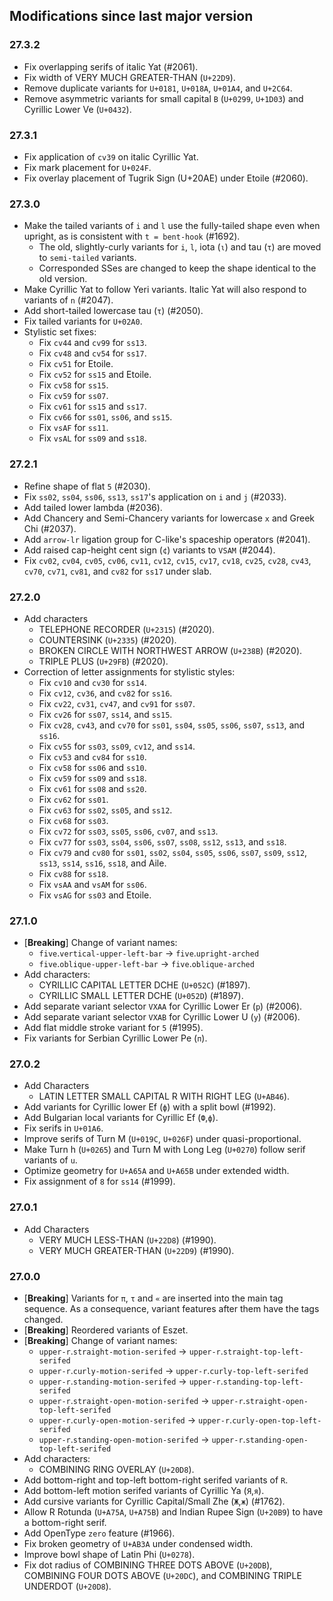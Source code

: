 ## Modifications since last major version

### 27.3.2

* Fix overlapping serifs of italic Yat (#2061).
* Fix width of VERY MUCH GREATER-THAN (`U+22D9`).
* Remove duplicate variants for `U+0181`, `U+018A`, `U+01A4`, and `U+2C64`.
* Remove asymmetric variants for small capital `B` (`U+0299`, `U+1D03`) and Cyrillic Lower Ve (`U+0432`).


### 27.3.1

* Fix application of `cv39` on italic Cyrillic Yat.
* Fix mark placement for `U+024F`.
* Fix overlay placement of Tugrik Sign (U+20AE) under Etoile (#2060).


### 27.3.0

* Make the tailed variants of `i` and `l` use the fully-tailed shape even when upright, as is consistent with `t = bent-hook` (#1692).
  - The old, slightly-curly variants for `i`, `l`, iota (`ι`) and tau (`τ`) are moved to `semi-tailed` variants.
  - Corresponded SSes are changed to keep the shape identical to the old version.
* Make Cyrillic Yat to follow Yeri variants. Italic Yat will also respond to variants of `n` (#2047).
* Add short-tailed lowercase tau (`τ`) (#2050).
* Fix tailed variants for `U+02A0`.
* Stylistic set fixes:
  * Fix `cv44` and `cv99` for `ss13`.
  * Fix `cv48` and `cv54` for `ss17`.
  * Fix `cv51` for Etoile.
  * Fix `cv52` for `ss15` and Etoile.
  * Fix `cv58` for `ss15`.
  * Fix `cv59` for `ss07`.
  * Fix `cv61` for `ss15` and `ss17`.
  * Fix `cv66` for `ss01`, `ss06`, and `ss15`.
  * Fix `vsAF` for `ss11`.
  * Fix `vsAL` for `ss09` and `ss18`.


### 27.2.1

* Refine shape of flat `5` (#2030).
* Fix `ss02`, `ss04`, `ss06`, `ss13`, `ss17`'s application on `i` and `j` (#2033).
* Add tailed lower lambda (#2036).
* Add Chancery and Semi-Chancery variants for lowercase `x` and Greek Chi (#2037).
* Add `arrow-lr` ligation group for C-like's spaceship operators (#2041).
* Add raised cap-height cent sign (`¢`) variants to `VSAM` (#2044).
* Fix `cv02`, `cv04`, `cv05`, `cv06`, `cv11`, `cv12`, `cv15`, `cv17`, `cv18`, `cv25`, `cv28`, `cv43`, `cv70`, `cv71`, `cv81`, and `cv82` for `ss17` under slab.


### 27.2.0

* Add characters
  - TELEPHONE RECORDER (`U+2315`) (#2020).
  - COUNTERSINK (`U+2335`) (#2020).
  - BROKEN CIRCLE WITH NORTHWEST ARROW (`U+238B`) (#2020).
  - TRIPLE PLUS (`U+29FB`) (#2020).
* Correction of letter assignments for stylistic styles:
  - Fix `cv10` and `cv30` for `ss14`.
  - Fix `cv12`, `cv36`, and `cv82` for `ss16`.
  - Fix `cv22`, `cv31`, `cv47`, and `cv91` for `ss07`.
  - Fix `cv26` for `ss07`, `ss14`, and `ss15`.
  - Fix `cv28`, `cv43`, and `cv70` for `ss01`, `ss04`, `ss05`, `ss06`, `ss07`, `ss13`, and `ss16`.
  - Fix `cv55` for `ss03`, `ss09`, `cv12`, and `ss14`.
  - Fix `cv53` and `cv84` for `ss10`.
  - Fix `cv58` for `ss06` and `ss10`.
  - Fix `cv59` for `ss09` and `ss18`.
  - Fix `cv61` for `ss08` and `ss20`.
  - Fix `cv62` for `ss01`.
  - Fix `cv63` for `ss02`, `ss05`, and `ss12`.
  - Fix `cv68` for `ss03`.
  - Fix `cv72` for `ss03`, `ss05`, `ss06`, `cv07`, and `ss13`.
  - Fix `cv77` for `ss03`, `ss04`, `ss06`, `ss07`, `ss08`, `ss12`, `ss13`, and `ss18`.
  - Fix `cv79` and `cv80` for `ss01`, `ss02`, `ss04`, `ss05`, `ss06`, `ss07`, `ss09`, `ss12`, `ss13`, `ss14`, `ss16`, `ss18`, and Aile.
  - Fix `cv88` for `ss18`.
  - Fix `vsAA` and `vsAM` for `ss06`.
  - Fix `vsAG` for `ss03` and Etoile.


### 27.1.0

* \[**Breaking**\] Change of variant names:
  - `five`.`vertical-upper-left-bar` → `five`.`upright-arched`
  - `five`.`oblique-upper-left-bar` → `five`.`oblique-arched`
* Add characters:
  - CYRILLIC CAPITAL LETTER DCHE (`U+052C`) (#1897).
  - CYRILLIC SMALL LETTER DCHE (`U+052D`) (#1897).
* Add separate variant selector `VXAA` for Cyrillic Lower Er (`р`) (#2006).
* Add separate variant selector `VXAB` for Cyrillic Lower U (`у`) (#2006).
* Add flat middle stroke variant for `5` (#1995).
* Fix variants for Serbian Cyrillic Lower Pe (`п`).


### 27.0.2

* Add Characters
  - LATIN LETTER SMALL CAPITAL R WITH RIGHT LEG (`U+AB46`).
* Add variants for Cyrillic lower Ef (`ф`) with a split bowl (#1992).
* Add Bulgarian local variants for Cyrillic Ef (`Ф`,`ф`).
* Fix serifs in `U+01A6`.
* Improve serifs of Turn M (`U+019C`, `U+026F`) under quasi-proportional.
* Make Turn h (`U+0265`) and Turn M with Long Leg (`U+0270`) follow serif variants of `u`.
* Optimize geometry for `U+A65A` and `U+A65B` under extended width.
* Fix assignment of `8` for `ss14` (#1999).


### 27.0.1

* Add Characters
  - VERY MUCH LESS-THAN (`U+22D8`) (#1990).
  - VERY MUCH GREATER-THAN (`U+22D9`) (#1990).


### 27.0.0

* \[**Breaking**\] Variants for `π`, `τ` and `«` are inserted into the main tag sequence. As a consequence, variant features after them have the tags changed.
* \[**Breaking**\] Reordered variants of Eszet.
* \[**Breaking**\] Change of variant names:
  - `upper-r`.`straight-motion-serifed` → `upper-r`.`straight-top-left-serifed`
  - `upper-r`.`curly-motion-serifed` → `upper-r`.`curly-top-left-serifed`
  - `upper-r`.`standing-motion-serifed` → `upper-r`.`standing-top-left-serifed`
  - `upper-r`.`straight-open-motion-serifed` → `upper-r`.`straight-open-top-left-serifed`
  - `upper-r`.`curly-open-motion-serifed` → `upper-r`.`curly-open-top-left-serifed`
  - `upper-r`.`standing-open-motion-serifed` → `upper-r`.`standing-open-top-left-serifed`
* Add characters:
  - COMBINING RING OVERLAY (`U+20D8`).
* Add bottom-right and top-left bottom-right serifed variants of `R`.
* Add bottom-left motion serifed variants of Cyrillic Ya (`Я`,`я`).
* Add cursive variants for Cyrillic Capital/Small Zhe (`Ж`,`ж`) (#1762).
* Allow R Rotunda (`U+A75A`, `U+A75B`) and Indian Rupee Sign (`U+20B9`) to have a bottom-right serif.
* Add OpenType `zero` feature (#1966).
* Fix broken geometry of `U+AB3A` under condensed width.
* Improve bowl shape of Latin Phi (`U+0278`).
* Fix dot radius of COMBINING THREE DOTS ABOVE (`U+20DB`), COMBINING FOUR DOTS ABOVE (`U+20DC`), and COMBINING TRIPLE UNDERDOT (`U+20D8`).

